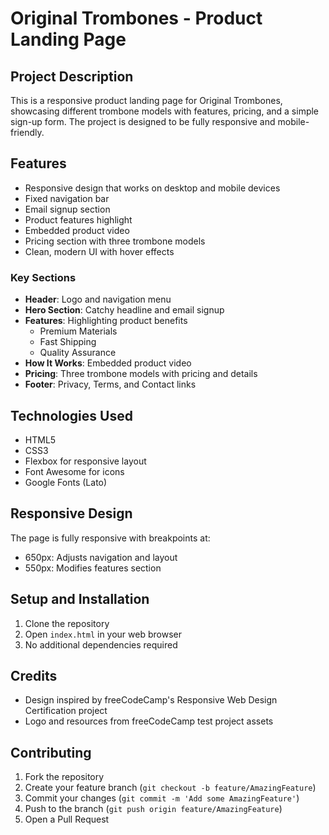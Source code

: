 # Original Trombones - Product Landing Page

## Project Description

This is a responsive product landing page for Original Trombones, showcasing different trombone models with features, pricing, and a simple sign-up form. The project is designed to be fully responsive and mobile-friendly.

## Features

- Responsive design that works on desktop and mobile devices
- Fixed navigation bar
- Email signup section
- Product features highlight
- Embedded product video
- Pricing section with three trombone models
- Clean, modern UI with hover effects

### Key Sections

- **Header**: Logo and navigation menu
- **Hero Section**: Catchy headline and email signup
- **Features**: Highlighting product benefits
  - Premium Materials
  - Fast Shipping
  - Quality Assurance
- **How It Works**: Embedded product video
- **Pricing**: Three trombone models with pricing and details
- **Footer**: Privacy, Terms, and Contact links

## Technologies Used

- HTML5
- CSS3
- Flexbox for responsive layout
- Font Awesome for icons
- Google Fonts (Lato)

## Responsive Design

The page is fully responsive with breakpoints at:
- 650px: Adjusts navigation and layout
- 550px: Modifies features section

## Setup and Installation

1. Clone the repository
2. Open `index.html` in your web browser
3. No additional dependencies required

## Credits

- Design inspired by freeCodeCamp's Responsive Web Design Certification project
- Logo and resources from freeCodeCamp test project assets

## Contributing

1. Fork the repository
2. Create your feature branch (`git checkout -b feature/AmazingFeature`)
3. Commit your changes (`git commit -m 'Add some AmazingFeature'`)
4. Push to the branch (`git push origin feature/AmazingFeature`)
5. Open a Pull Request
